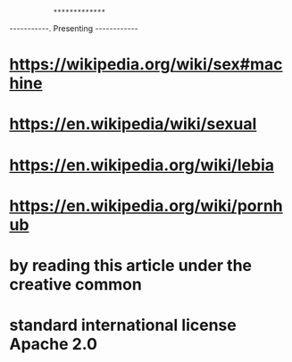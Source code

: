                *************
   -----------.  Presenting  ------------
# https://wikipedia.org/wiki/sex#machine
# https://en.wikipedia/wiki/sexual
# https://en.wikipedia.org/wiki/lebia
# https://en.wikipedia.org/wiki/pornhub
# by reading this article under the creative common 
# standard international license Apache 2.0   
